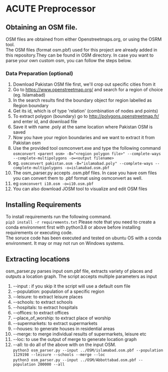 # ACUTE Preprocessor


## Obtaining an OSM file.
OSM files are obtained from either Openstreetmaps.org, or using the OSRM tool.  
The OSM files (format osm.pbf) used for this project are already added in this repository.They can be found in OSM directory. In case you want to parse your own custom osm, you can follow the steps below.  
### Data Preparation (optional)
1) Download Pakistan OSM file first, we'll crop out specific cities from it
2) Go to https://www.openstreetmap.org/ and search for a region of choice (eg. Islamabad)
3) In the search results find the boundary object for region labelled as Region boundary
4) Get its id, which is of type 'relation' (combination of nodes and points)
5) To extract polygon (boundary) go to http://polygons.openstreetmap.fr/ and enter id, and download file
6) Save it with name .poly at the same location where Pakistan OSM is saved
7) Now you have your region boundaries and we want to  extract it from Pakistan osm
8) Use the provided tool osmconvert.exe and type the following command `osmconvert <parent osm> -B="<region polygon file>" --complete-ways --complete-multipolygons -o=<output filename>`
9) eg. `osmconvert pakistan.osm -B="islamabad.poly" --complete-ways --complete-multipolygons -o=islamabad.osm.pbf`
10) The osm_parser.py accepts .osm.pbf files. In case you have osm files you can convert them to .pbf format using osmconvert as well.
11) eg `osmconvert i10.osm -o=i10.osm.pbf`
12) You can also download JOSM tool to visualize and edit OSM files

## Installing Requirements
To install requirements run the following command.  
`pip3 install -r requirements.txt` 
Please note that you need to create a conda environment first with python3.8 or above before installing requirements or executing code.  
The soruce code has been executed and tested on ubuntu OS with a conda environment. It may or may not run on Windows systems.  

## Extracting locations
osm_parser.py parses input osm.pbf file, extracts variety of places and outputs a location graph. 
The script accepts multiple parameters as input
1) --input <path to osm.pbf file to parse> : if you skip it the script will use a default osm file  
2) --population: population of a specific region
3) --leisure: to extract leisure places  
4) --schools: to extract schools  
5) --hospitals: to extract hospitals  
6) --offices: to extract offices  
7) --place_of_worship: to extract place of worship  
8) --supermarkets: to extract supermarkets  
9) --houses: to generate houses in residential areas  
10) --merge: to merge individual results of supermarkets, leisure etc  
11) --loc: to use the output of merge to generate location graph  
12) --all: to do all of the above with on the input OSM.  
`python3 osm_parser.py --input ../OSM/islamabad.osm.pbf --population 1129198 --leisure --schools --merge --loc`  
`python3 osm_parser.py --input ../OSM/Abbottabad.osm.pbf --population 200000 --all`  
